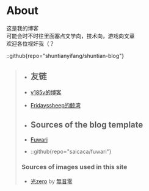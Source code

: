 # About  

这是我的博客  
可能会时不时往里面塞点文学向，技术向，游戏向文章  
欢迎各位视奸我（？  

::github{repo="shuntianyifang/shuntian-blog"}  

> - ## 友链  
>
> - [v185v的博客](https://blog.v185v.xyz/)
> - [Fridayssheep的鲸湾](https://blog.fridayssheep.top)  
>
> - ## Sources of the blog template  
>  
> - [Fuwari](https://github.com/saicaca/fuwari)  
> - ::github{repo="saicaca/fuwari"}  
>
> ### Sources of images used in this site  
>
> - [光zero](https://www.pixiv.net/artworks/96993968) by [無音零](https://www.pixiv.net/users/9824969)  
